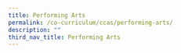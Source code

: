 ```yaml
---
title: Performing Arts
permalink: /co-curriculum/ccas/performing-arts/
description: ""
third_nav_title: Performing Arts
---
```

